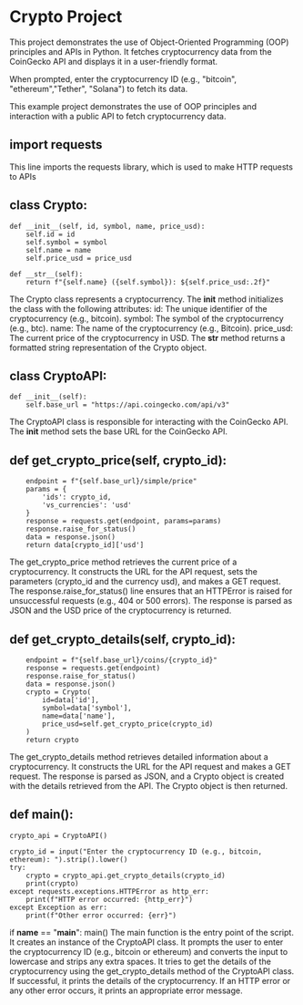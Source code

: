# Crypto Project

This project demonstrates the use of Object-Oriented Programming (OOP) principles and APIs in Python. It fetches cryptocurrency data from the CoinGecko API and displays it in a user-friendly format.

When prompted, enter the cryptocurrency ID (e.g., "bitcoin", "ethereum","Tether", "Solana") to fetch its data.

This example project demonstrates the use of OOP principles and interaction with a public API to fetch cryptocurrency data. 

## import requests

This line imports the requests library, which is used to make HTTP requests to APIs

## class Crypto:
    def __init__(self, id, symbol, name, price_usd):
        self.id = id
        self.symbol = symbol
        self.name = name
        self.price_usd = price_usd

    def __str__(self):
        return f"{self.name} ({self.symbol}): ${self.price_usd:.2f}"
The Crypto class represents a cryptocurrency.
The __init__ method initializes the class with the following attributes:
id: The unique identifier of the cryptocurrency (e.g., bitcoin).
symbol: The symbol of the cryptocurrency (e.g., btc).
name: The name of the cryptocurrency (e.g., Bitcoin).
price_usd: The current price of the cryptocurrency in USD.
The __str__ method returns a formatted string representation of the Crypto object.

## class CryptoAPI:
    def __init__(self):
        self.base_url = "https://api.coingecko.com/api/v3"
The CryptoAPI class is responsible for interacting with the CoinGecko API.
The __init__ method sets the base URL for the CoinGecko API.

## def get_crypto_price(self, crypto_id):
        endpoint = f"{self.base_url}/simple/price"
        params = {
            'ids': crypto_id,
            'vs_currencies': 'usd'
        }
        response = requests.get(endpoint, params=params)
        response.raise_for_status()
        data = response.json()
        return data[crypto_id]['usd']
The get_crypto_price method retrieves the current price of a cryptocurrency.
It constructs the URL for the API request, sets the parameters (crypto_id and the currency usd), and makes a GET request.
The response.raise_for_status() line ensures that an HTTPError is raised for unsuccessful requests (e.g., 404 or 500 errors).
The response is parsed as JSON and the USD price of the cryptocurrency is returned.

## def get_crypto_details(self, crypto_id):
        endpoint = f"{self.base_url}/coins/{crypto_id}"
        response = requests.get(endpoint)
        response.raise_for_status()
        data = response.json()
        crypto = Crypto(
            id=data['id'],
            symbol=data['symbol'],
            name=data['name'],
            price_usd=self.get_crypto_price(crypto_id)
        )
        return crypto
The get_crypto_details method retrieves detailed information about a cryptocurrency.
It constructs the URL for the API request and makes a GET request.
The response is parsed as JSON, and a Crypto object is created with the details retrieved from the API.
The Crypto object is then returned.

## def main():
    crypto_api = CryptoAPI()

    crypto_id = input("Enter the cryptocurrency ID (e.g., bitcoin, ethereum): ").strip().lower()
    try:
        crypto = crypto_api.get_crypto_details(crypto_id)
        print(crypto)
    except requests.exceptions.HTTPError as http_err:
        print(f"HTTP error occurred: {http_err}")
    except Exception as err:
        print(f"Other error occurred: {err}")

if __name__ == "__main__":
    main()
The main function is the entry point of the script.
It creates an instance of the CryptoAPI class.
It prompts the user to enter the cryptocurrency ID (e.g., bitcoin or ethereum) and converts the input to lowercase and strips any extra spaces.
It tries to get the details of the cryptocurrency using the get_crypto_details method of the CryptoAPI class.
If successful, it prints the details of the cryptocurrency.
If an HTTP error or any other error occurs, it prints an appropriate error message.

